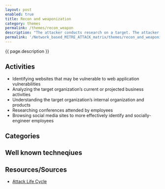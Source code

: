 ```yaml
---
layout: post
enabled: true
title: Recon and weaponization
category: themes
permalink: /themes/recon_weapon
description: "The attacker conducts research on a target. The attacker identifies targets (both systems and people) and determines his attack methodology. The attacker may look for Internet-facing services or individuals to exploit."
permalink: '/Network_based_MITRE_ATTACK_matrix/themes/recon_and_weaponization'
---
```

{{ page.description }}

## Activities

* Identifying websites that may be vulnerable to web application vulnerabilities
* Analyzing the target organization’s current or projected business activities
* Understanding the target organization’s internal organization and products
* Researching conferences attended by employees
* Browsing social media sites to more effectively identify and socially-engineer employees


## Categories


## Well known techneqiues


## Resources/Sources

* [Attack Life Cycle](http://www.iacpcybercenter.org/resource-center/what-is-cyber-crime/cyber-attack-lifecycle/)